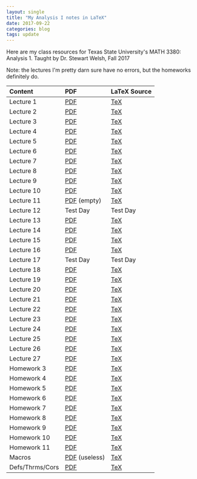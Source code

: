 ```yaml
---
layout: single
title: "My Analysis I notes in LaTeX"
date: 2017-09-22
categories: blog
tags: update
---
```


Here are my class resources for Texas State University's MATH 3380: Analysis 1.
Taught by Dr. Stewart Welsh, Fall 2017

Note: the lectures I'm pretty darn sure have no errors, but the homeworks definitely do.

| Content   |      PDF      |  LaTeX Source |
|:---------|:--------------|:------|
| Lecture 1|  [PDF](https://github.com/joshualmitchell/joshualmitchell.github.io/blob/master/MATH3380/Lec%201%20-%20Analysis%201%20-%20MATH%203380.pdf) | [TeX](https://github.com/joshualmitchell/joshualmitchell.github.io/blob/master/MATH3380/Lec%201%20-%20Analysis%201%20-%20MATH%203380.tex) |
| Lecture 2|  [PDF](https://github.com/joshualmitchell/joshualmitchell.github.io/blob/master/MATH3380/Lec%202%20-%20Analysis%201%20-%20MATH%203380.pdf) | [TeX](https://github.com/joshualmitchell/joshualmitchell.github.io/blob/master/MATH3380/Lec%202%20-%20Analysis%201%20-%20MATH%203380.tex) |
| Lecture 3|  [PDF](https://github.com/joshualmitchell/joshualmitchell.github.io/blob/master/MATH3380/Lec%203%20-%20Analysis%201%20-%20MATH%203380.pdf) | [TeX](https://github.com/joshualmitchell/joshualmitchell.github.io/blob/master/MATH3380/Lec%203%20-%20Analysis%201%20-%20MATH%203380.tex) |
| Lecture 4|  [PDF](https://github.com/joshualmitchell/joshualmitchell.github.io/blob/master/MATH3380/Lec%204%20-%20Analysis%201%20-%20MATH%203380.pdf) | [TeX](https://github.com/joshualmitchell/joshualmitchell.github.io/blob/master/MATH3380/Lec%204%20-%20Analysis%201%20-%20MATH%203380.tex) |
| Lecture 5|  [PDF](https://github.com/joshualmitchell/joshualmitchell.github.io/blob/master/MATH3380/Lec%205%20-%20Analysis%201%20-%20MATH%203380.pdf) | [TeX](https://github.com/joshualmitchell/joshualmitchell.github.io/blob/master/MATH3380/Lec%205%20-%20Analysis%201%20-%20MATH%203380.tex) |
| Lecture 6|  [PDF](https://github.com/joshualmitchell/joshualmitchell.github.io/blob/master/MATH3380/Lec%206%20-%20Analysis%201%20-%20MATH%203380.pdf) | [TeX](https://github.com/joshualmitchell/joshualmitchell.github.io/blob/master/MATH3380/Lec%206%20-%20Analysis%201%20-%20MATH%203380.tex) |
| Lecture 7|  [PDF](https://github.com/joshualmitchell/joshualmitchell.github.io/blob/master/MATH3380/Lec%207%20-%20Analysis%201%20-%20MATH%203380.pdf) | [TeX](https://github.com/joshualmitchell/joshualmitchell.github.io/blob/master/MATH3380/Lec%207%20-%20Analysis%201%20-%20MATH%203380.tex) |
| Lecture 8|  [PDF](https://github.com/joshualmitchell/joshualmitchell.github.io/blob/master/MATH3380/Lec%208%20-%20Analysis%201%20-%20MATH%203380.pdf) | [TeX](https://github.com/joshualmitchell/joshualmitchell.github.io/blob/master/MATH3380/Lec%208%20-%20Analysis%201%20-%20MATH%203380.tex) |
| Lecture 9|  [PDF](https://github.com/joshualmitchell/joshualmitchell.github.io/blob/master/MATH3380/Lec%209%20-%20Analysis%201%20-%20MATH%203380.pdf) | [TeX](https://github.com/joshualmitchell/joshualmitchell.github.io/blob/master/MATH3380/Lec%209%20-%20Analysis%201%20-%20MATH%203380.tex) |
| Lecture 10|  [PDF](https://github.com/joshualmitchell/joshualmitchell.github.io/blob/master/MATH3380/Lec%2010%20-%20Analysis%201%20-%20MATH%203380.pdf) | [TeX](https://github.com/joshualmitchell/joshualmitchell.github.io/blob/master/MATH3380/Lec%2010%20-%20Analysis%201%20-%20MATH%203380.tex) |
| Lecture 11|  [PDF](https://github.com/joshualmitchell/joshualmitchell.github.io/blob/master/MATH3380/Lec%2011%20-%20Analysis%201%20-%20MATH%203380.pdf) (empty) | [TeX](https://github.com/joshualmitchell/joshualmitchell.github.io/blob/master/MATH3380/Lec%2011%20-%20Analysis%201%20-%20MATH%203380.tex) |
| Lecture 12|  Test Day | Test Day |
| Lecture 13|  [PDF](https://github.com/joshualmitchell/joshualmitchell.github.io/blob/master/MATH3380/Lec%2013%20-%20Analysis%201%20-%20MATH%203380.pdf) | [TeX](https://github.com/joshualmitchell/joshualmitchell.github.io/blob/master/MATH3380/Lec%2013%20-%20Analysis%201%20-%20MATH%203380.tex) |
| Lecture 14|  [PDF](https://github.com/joshualmitchell/joshualmitchell.github.io/blob/master/MATH3380/Lec%2014%20-%20Analysis%201%20-%20MATH%203380.pdf) | [TeX](https://github.com/joshualmitchell/joshualmitchell.github.io/blob/master/MATH3380/Lec%2014%20-%20Analysis%201%20-%20MATH%203380.tex) |
| Lecture 15|  [PDF](https://github.com/joshualmitchell/joshualmitchell.github.io/blob/master/MATH3380/Lec%2015%20-%20Analysis%201%20-%20MATH%203380.pdf) | [TeX](https://github.com/joshualmitchell/joshualmitchell.github.io/blob/master/MATH3380/Lec%2015%20-%20Analysis%201%20-%20MATH%203380.tex) |
| Lecture 16|  [PDF](https://github.com/joshualmitchell/joshualmitchell.github.io/blob/master/MATH3380/Lec%2016%20-%20Analysis%201%20-%20MATH%203380.pdf) | [TeX](https://github.com/joshualmitchell/joshualmitchell.github.io/blob/master/MATH3380/Lec%2016%20-%20Analysis%201%20-%20MATH%203380.tex) |
| Lecture 17|  Test Day | Test Day |
| Lecture 18|  [PDF](https://github.com/joshualmitchell/joshualmitchell.github.io/blob/master/MATH3380/Lec%2018%20-%20Analysis%201%20-%20MATH%203380.pdf) | [TeX](https://github.com/joshualmitchell/joshualmitchell.github.io/blob/master/MATH3380/Lec%2018%20-%20Analysis%201%20-%20MATH%203380.tex) |
| Lecture 19|  [PDF](https://github.com/joshualmitchell/joshualmitchell.github.io/blob/master/MATH3380/Lec%2019%20-%20Analysis%201%20-%20MATH%203380.pdf) | [TeX](https://github.com/joshualmitchell/joshualmitchell.github.io/blob/master/MATH3380/Lec%2019%20-%20Analysis%201%20-%20MATH%203380.tex) |
| Lecture 20|  [PDF](https://github.com/joshualmitchell/joshualmitchell.github.io/blob/master/MATH3380/Lec%2020%20-%20Analysis%201%20-%20MATH%203380.pdf) | [TeX](https://github.com/joshualmitchell/joshualmitchell.github.io/blob/master/MATH3380/Lec%2020%20-%20Analysis%201%20-%20MATH%203380.tex) |
| Lecture 21|  [PDF](https://github.com/joshualmitchell/joshualmitchell.github.io/blob/master/MATH3380/Lec%2021%20-%20Analysis%201%20-%20MATH%203380.pdf) | [TeX](https://github.com/joshualmitchell/joshualmitchell.github.io/blob/master/MATH3380/Lec%2021%20-%20Analysis%201%20-%20MATH%203380.tex) |
| Lecture 22|  [PDF](https://github.com/joshualmitchell/joshualmitchell.github.io/blob/master/MATH3380/Lec%2022%20-%20Analysis%201%20-%20MATH%203380.pdf) | [TeX](https://github.com/joshualmitchell/joshualmitchell.github.io/blob/master/MATH3380/Lec%2022%20-%20Analysis%201%20-%20MATH%203380.tex) |
| Lecture 23|  [PDF](https://github.com/joshualmitchell/joshualmitchell.github.io/blob/master/MATH3380/Lec%2023%20-%20Analysis%201%20-%20MATH%203380.pdf) | [TeX](https://github.com/joshualmitchell/joshualmitchell.github.io/blob/master/MATH3380/Lec%2023%20-%20Analysis%201%20-%20MATH%203380.tex) |
| Lecture 24|  [PDF](https://github.com/joshualmitchell/joshualmitchell.github.io/blob/master/MATH3380/Lec%2024%20-%20Analysis%201%20-%20MATH%203380.pdf) | [TeX](https://github.com/joshualmitchell/joshualmitchell.github.io/blob/master/MATH3380/Lec%2024%20-%20Analysis%201%20-%20MATH%203380.tex) |
| Lecture 25|  [PDF](https://github.com/joshualmitchell/joshualmitchell.github.io/blob/master/MATH3380/Lec%2025%20-%20Analysis%201%20-%20MATH%203380.pdf) | [TeX](https://github.com/joshualmitchell/joshualmitchell.github.io/blob/master/MATH3380/Lec%2025%20-%20Analysis%201%20-%20MATH%203380.tex) |
| Lecture 26|  [PDF](https://github.com/joshualmitchell/joshualmitchell.github.io/blob/master/MATH3380/Lec%2026%20-%20Analysis%201%20-%20MATH%203380.pdf) | [TeX](https://github.com/joshualmitchell/joshualmitchell.github.io/blob/master/MATH3380/Lec%2026%20-%20Analysis%201%20-%20MATH%203380.tex) |
| Lecture 27|  [PDF](https://github.com/joshualmitchell/joshualmitchell.github.io/blob/master/MATH3380/Lec%2027%20-%20Analysis%201%20-%20MATH%203380.pdf) | [TeX](https://github.com/joshualmitchell/joshualmitchell.github.io/blob/master/MATH3380/Lec%2027%20-%20Analysis%201%20-%20MATH%203380.tex) |
| Homework 3|  [PDF](https://github.com/joshualmitchell/joshualmitchell.github.io/blob/master/MATH3380/HW%203%20-%20Analysis%201%20-%20MATH%203380.pdf) | [TeX](https://github.com/joshualmitchell/joshualmitchell.github.io/blob/master/MATH3380/HW%203%20-%20Analysis%201%20-%20MATH%203380.tex) |
| Homework 4|  [PDF](https://github.com/joshualmitchell/joshualmitchell.github.io/blob/master/MATH3380/HW%204%20-%20Analysis%201%20-%20MATH%203380.pdf) | [TeX](https://github.com/joshualmitchell/joshualmitchell.github.io/blob/master/MATH3380/HW%204%20-%20Analysis%201%20-%20MATH%203380.tex) |
| Homework 5|  [PDF](https://github.com/joshualmitchell/joshualmitchell.github.io/blob/master/MATH3380/HW%205%20-%20Analysis%201%20-%20MATH%203380.pdf) | [TeX](https://github.com/joshualmitchell/joshualmitchell.github.io/blob/master/MATH3380/HW%205%20-%20Analysis%201%20-%20MATH%203380.tex) |
| Homework 6|  [PDF](https://github.com/joshualmitchell/joshualmitchell.github.io/blob/master/MATH3380/HW%206%20-%20Analysis%201%20-%20MATH%203380.pdf) | [TeX](https://github.com/joshualmitchell/joshualmitchell.github.io/blob/master/MATH3380/HW%206%20-%20Analysis%201%20-%20MATH%203380.tex) |
| Homework 7|  [PDF](https://github.com/joshualmitchell/joshualmitchell.github.io/blob/master/MATH3380/HW%207%20-%20Analysis%201%20-%20MATH%203380.pdf) | [TeX](https://github.com/joshualmitchell/joshualmitchell.github.io/blob/master/MATH3380/HW%207%20-%20Analysis%201%20-%20MATH%203380.tex) |
| Homework 8|  [PDF](https://github.com/joshualmitchell/joshualmitchell.github.io/blob/master/MATH3380/HW%208%20-%20Analysis%201%20-%20MATH%203380.pdf) | [TeX](https://github.com/joshualmitchell/joshualmitchell.github.io/blob/master/MATH3380/HW%208%20-%20Analysis%201%20-%20MATH%203380.tex) |
| Homework 9|  [PDF](https://github.com/joshualmitchell/joshualmitchell.github.io/blob/master/MATH3380/HW%209%20-%20Analysis%201%20-%20MATH%203380.pdf) | [TeX](https://github.com/joshualmitchell/joshualmitchell.github.io/blob/master/MATH3380/HW%209%20-%20Analysis%201%20-%20MATH%203380.tex) |
| Homework 10|  [PDF](https://github.com/joshualmitchell/joshualmitchell.github.io/blob/master/MATH3380/HW%2010%20-%20Analysis%201%20-%20MATH%203380.pdf) | [TeX](https://github.com/joshualmitchell/joshualmitchell.github.io/blob/master/MATH3380/HW%2010%20-%20Analysis%201%20-%20MATH%203380.tex) |
| Homework 11|  [PDF](https://github.com/joshualmitchell/joshualmitchell.github.io/blob/master/MATH3380/HW%2011%20-%20Analysis%201%20-%20MATH%203380.pdf) | [TeX](https://github.com/joshualmitchell/joshualmitchell.github.io/blob/master/MATH3380/HW%2011%20-%20Analysis%201%20-%20MATH%203380.tex) |
| Macros|  [PDF](https://github.com/joshualmitchell/joshualmitchell.github.io/blob/master/MATH3380/ShortcutsAnalysis.pdf) (useless) | [TeX](https://github.com/joshualmitchell/joshualmitchell.github.io/blob/master/MATH3380/ShortcutsAnalysis.tex) |
| Defs/Thrms/Cors | [PDF](https://github.com/joshualmitchell/joshualmitchell.github.io/blob/master/MATH3380/DefsThrmsCors%20-%20Analysis%201%20-%20MATH%203380.pdf) | [TeX](https://github.com/joshualmitchell/joshualmitchell.github.io/blob/master/MATH3380/DefsThrmsCors%20-%20Analysis%201%20-%20MATH%203380.tex) |